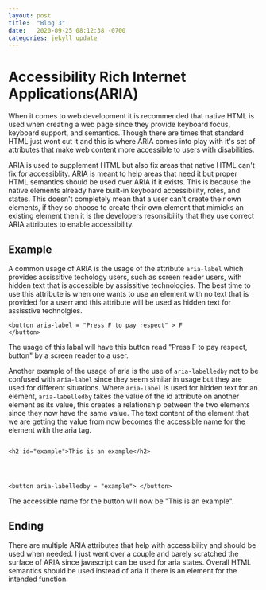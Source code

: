 ```yaml
---
layout: post
title:  "Blog 3"
date:   2020-09-25 08:12:38 -0700
categories: jekyll update
---
```


<h1>Accessibility Rich Internet Applications(ARIA) </h1>
<p>
When it comes to web development it is recommended that native HTML is used when creating a web page since they provide keyboard focus, keyboard support, and semantics. Though there are times that standard HTML just wont cut it and this is where ARIA comes into play with it's set of attributes that make web content more accessible to users with disabilities.
</p>
<p>
ARIA is used to supplement HTML but also fix areas that native HTML can't fix for accessiblity. ARIA is meant to help areas that need it but proper HTML semantics should be used over ARIA if it exists. This is because the native elements already have built-in keyboard accessibility, roles, and states. This doesn't completely mean that a user can't create their own elements, if they so choose to create their own element that mimicks an existing element then it is the developers resonsibility that they use correct ARIA attributes to enable accessibility. 
</p>
<h2>Example</h2>
<p>
A common usage of ARIA is the usage of the attribute <code>aria-label</code> which provides assissitive techology users, such as screen reader users, with hidden text that is accessible by assissitive technologies. The best time to use this attribute is when one wants to use an element with no text that is provided for a userr and this attribute will be used as hidden text for assisstive technolgies.
</p>

<code>&lt;button aria-label = "Press F to pay respect" &gt; F &lt;/button&gt;</code>

<p>The usage of this labal will have this button read "Press F to pay respect, button" by a screen reader to a user.</p>

<p>
Another example of the usage of aria is the use of <code>aria-labelledby</code> not to be confused with <code>aria-label</code> since they seem similar in usage but they are used for different situations. Where <code>aria-label</code> is used for hidden text for an element, <code>aria-labelledby</code> takes the value of the id attribute on another element as its value, this creates a relationship between the two elements since they now have the same value. The text content of the element that we are getting the value from now becomes the accessible name for the element with the aria tag.
</p>
<code>
&lt;h2 id="example"&gt;This is an example&lt;/h2&gt;
<br>
<br> 
&lt;button aria-labelledby = "example"&gt; &lt;/button&gt;
</code>

<p>The accessible name for the button will now be "This is an example".</p>

<h2>Ending</h2>
<p>There are multiple ARIA attributes that help with accessibility and should be used when needed. I just went over a couple and barely scratched the surface of ARIA since javascript can be used for aria states. Overall HTML semantics should be used instead of aria if there is an element for the intended function.</p>